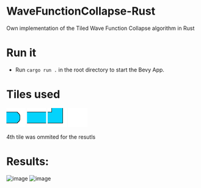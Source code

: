 # WaveFunctionCollapse-Rust
Own implementation of the Tiled Wave Function Collapse algorithm in Rust

# Run it
- Run `cargo run .` in the root directory to start the Bevy App.

# Tiles used
![Tile0](https://raw.githubusercontent.com/dvrosalesm/WaveFunctionCollapse-Rust/main/interface/assets/tiles/0.png)
![Tile1](https://raw.githubusercontent.com/dvrosalesm/WaveFunctionCollapse-Rust/main/interface/assets/tiles/1.png)
![Tile2](https://raw.githubusercontent.com/dvrosalesm/WaveFunctionCollapse-Rust/main/interface/assets/tiles/2.png)
![Tile3](https://raw.githubusercontent.com/dvrosalesm/WaveFunctionCollapse-Rust/main/interface/assets/tiles/3.png)

4th tile was ommited for the resutls

# Results:
![image](https://user-images.githubusercontent.com/11451856/216241282-ae2b2ec7-e577-47ef-8b8e-bcd2038930dd.png)
![image](https://user-images.githubusercontent.com/11451856/216241380-ca8e8974-0b27-490c-952e-da63ac2234f1.png)
